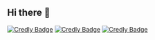 ## Hi there 👋
[![Credly Badge](https://images.credly.com/size/340x340/images/70d71df5-f3dc-4380-9b9d-f22513a70417/CCNAITN__1_.png)](https://www.credly.com/badges/69ff1f5a-13d7-42fb-a845-ec654f902380)
[![Credly Badge](https://images.credly.com/size/340x340/images/0a6d331e-8abf-4272-a949-33f754569a76/CCNAENSA__1_.png)](https://www.credly.com/badges/1803b54c-1158-4518-8a65-2904d2b86fad)
[![Credly Badge](https://images.credly.com/size/340x340/images/f4ccdba9-dd65-4349-baad-8f05df116443/CCNASRWE__1_.png)](https://images.credly.com/size/340x340/images/f4ccdba9-dd65-4349-baad-8f05df116443/CCNASRWE__1_.png)


<!--
**7luk/7luk** is a ✨ _special_ ✨ repository because its `README.md` (this file) appears on your GitHub profile.

Here are some ideas to get you started:

- 🔭 I’m currently working on ...
- 🌱 I’m currently learning ...
- 👯 I’m looking to collaborate on ...
- 🤔 I’m looking for help with ...
- 💬 Ask me about ...
- 📫 How to reach me: ...
- 😄 Pronouns: ...
- ⚡ Fun fact: ...
-->
